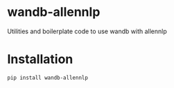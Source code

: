 # wandb-allennlp
Utilities and boilerplate code to use wandb with allennlp

# Installation

```
pip install wandb-allennlp
```


